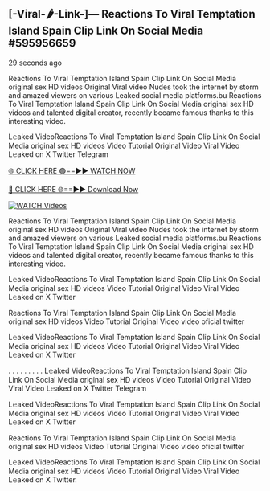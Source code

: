 ## [-Viral-🌶-Link-]— Reactions To Viral Temptation Island Spain Clip Link On Social Media #595956659

29 seconds ago

Reactions To Viral Temptation Island Spain Clip Link On Social Media original sex HD videos Original Viral video Nudes took the internet by storm and amazed viewers on various Leaked social media platforms.bu Reactions To Viral Temptation Island Spain Clip Link On Social Media original sex HD videos and talented digital creator, recently became famous thanks to this interesting video.

L𝚎aked VideoReactions To Viral Temptation Island Spain Clip Link On Social Media original sex HD videos Video Tutorial Original Video Viral Video L𝚎aked on X Twitter Telegram

[🌐 CLICK HERE 🟢==►► WATCH NOW](https://cutt.ly/te57wshS)

[🔴 CLICK HERE 🌐==►► Download Now](https://cutt.ly/te57wshS)

[![WATCH Videos](https://i.imgur.com/dJHk4Zq.gif)](https://cutt.ly/te57wshS)

Reactions To Viral Temptation Island Spain Clip Link On Social Media original sex HD videos Original Viral video Nudes took the internet by storm and amazed viewers on various Leaked social media platforms.bu Reactions To Viral Temptation Island Spain Clip Link On Social Media original sex HD videos and talented digital creator, recently became famous thanks to this interesting video.

L𝚎aked VideoReactions To Viral Temptation Island Spain Clip Link On Social Media original sex HD videos Video Tutorial Original Video Viral Video L𝚎aked on X Twitter

Reactions To Viral Temptation Island Spain Clip Link On Social Media original sex HD videos Video Tutorial Original Video video oficial twitter

L𝚎aked VideoReactions To Viral Temptation Island Spain Clip Link On Social Media original sex HD videos Video Tutorial Original Video Viral Video L𝚎aked on X Twitter

. . . . . . . . . L𝚎aked VideoReactions To Viral Temptation Island Spain Clip Link On Social Media original sex HD videos Video Tutorial Original Video Viral Video L𝚎aked on X Twitter Telegram

L𝚎aked VideoReactions To Viral Temptation Island Spain Clip Link On Social Media original sex HD videos Video Tutorial Original Video Viral Video L𝚎aked on X Twitter

Reactions To Viral Temptation Island Spain Clip Link On Social Media original sex HD videos Video Tutorial Original Video video oficial twitter

L𝚎aked VideoReactions To Viral Temptation Island Spain Clip Link On Social Media original sex HD videos Video Tutorial Original Video Viral Video L𝚎aked on X Twitter.